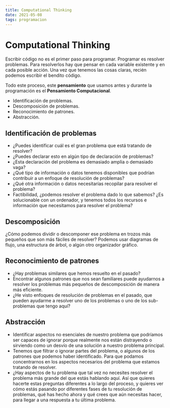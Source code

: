 ```yaml
---
title: Computational Thinking
date: 2021-05-08
tags: programacion
---
```


# Computational Thinking

Escribir código no es el primer paso para programar. Programar es resolver problemas. Para resolverlos hay que pensar en cada variable existente y en cada posible acción. Una vez que tenemos las cosas claras, recién podemos escribir el bendito código.

Todo este proceso, este **pensamiento** que usamos antes y durante la programación es el **Pensamiento Computacional**.

- Identificación de problemas.
- Descomposición de problemas.
- Reconocimiento de patrones.
- Abstracción.

## Identificación de problemas
- ¿Puedes identificar cuál es el gran problema que está tratando de resolver?
- ¿Puedes declarar esto en algún tipo de declaración de problemas?
- ¿Esta declaración del problema es demasiado amplia o demasiado vaga?
- ¿Qué tipo de información o datos tenemos disponibles que podrían contribuir a un enfoque de resolución de problemas?
- ¿Qué otra información o datos necesitarías recopilar para resolver el problema?
- Factibilidad, ¿podemos resolver el problema dado lo que sabemos? ¿Es solucionable con un ordenador, y tenemos todos los recursos e información que necesitamos para resolver el problema?

## Descomposición
¿Cómo podemos dividir o descomponer ese problema en trozos más pequeños que son más fáciles de resolver?
Podemos usar diagramas de flujo, una estructura de árbol, o algún otro organizador gráfico.

## Reconocimiento de patrones
- ¿Hay problemas similares que hemos resuelto en el pasado? 
- Encontrar algunos patrones que nos sean familiares puede ayudarnos a resolver los problemas más pequeños de descomposición de manera más eficiente.
- ¿He visto enfoques de resolución de problemas en el pasado, que pueden ayudarme a resolver uno de los problemas o uno de los sub-problemas que tengo aquí?

## Abstracción 
- Identificar aspectos no esenciales de nuestro problema que podríamos ser capaces de ignorar porque realmente nos están distrayendo o sirviendo como un desvío de una solución a nuestro problema principal.
- Tenemos que filtrar o ignorar partes del problema, o algunos de los patrones que podemos haber identificado. Para que podamos concentrarnos en los aspectos necesarios del problema que estamos tratando de resolver.
- ¿Hay aspectos de tu problema que tal vez no necesites resolver el problema más grande del que estás hablando aquí. Así que quieres hacerte estas preguntas diferentes a lo largo del proceso, y quieres ver cómo estás pasando por diferentes fases de tu resolución de problemas, qué has hecho ahora y qué crees que aún necesitas hacer, para llegar a una respuesta a tu última problema.

